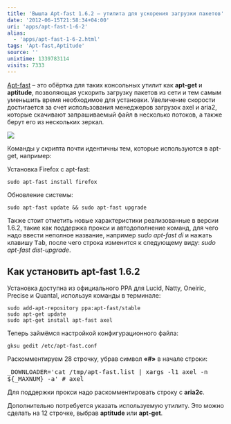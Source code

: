 ```yaml
---
title: 'Вышла Apt-fast 1.6.2 – утилита для ускорения загрузки пакетов'
date: '2012-06-15T21:58:34+04:00'
uri: 'apps/apt-fast-1-6-2'
alias: 
  - 'apps/apt-fast-1-6-2.html'
tags: 'Apt-fast,Aptitude'
source: ''
unixtime: 1339783114
visits: 7333
---
```

[Apt-fast](https://launchpad.net/~apt-fast) – это обёртка для таких консольных утилит как **apt-get** и **aptitude**, позволяющая ускорить загрузку пакетов из сети и тем самым уменьшить время необходимое для установки. Увеличение скорости достигается за счет использования менеджеров загрузок axel и aria2, которые скачивают запрашиваемый файл в несколько потоков, а также берут его из нескольких зеркал.

[![](img/2012/06/15/21-00/apt-fast-7375363652-o.jpg)](img/2012/06/15/21-00/apt-fast-7375363652-o.jpg)

Команды у скрипта почти идентичны тем, которые используются в apt-get, например:

Установка Firefox с apt-fast:

```
sudo apt-fast install firefox
```

Обновление системы:

```
sudo apt-fast update && sudo apt-fast upgrade
```

Также стоит отметить новые характеристики реализованные в версии 1.6.2, такие как поддержка прокси и автодополнение команд, для чего надо ввести неполное название, например *sudo apt-fast di* и нажать клавишу <kbd>Tab</kbd>, после чего строка изменится к следующему виду: *sudo apt-fast dist-upgrade*.

## Как установить apt-fast 1.6.2

Установка доступна из официального PPA для Lucid, Natty, Oneiric, Precise и Quantal, используя команды в терминале:

```
sudo add-apt-repository ppa:apt-fast/stable
sudo apt-get update
sudo apt-get install apt-fast axel
```

Теперь займёмся настройкой конфигурационного файла:

```
gksu gedit /etc/apt-fast.conf
```

Раскомментируем 28 строчку, убрав символ **«#»** в начале строки:

<samp>_DOWNLOADER='cat /tmp/apt-fast.list | xargs -l1 axel -n ${_MAXNUM} -a' # axel</samp>

Для поддержки прокси надо раскомментировать строку с **aria2c**.

Дополнительно потребуется указать используемую утилиту. Это можно сделать на 12 строчке, выбрав **aptitude** или **apt-get**.
